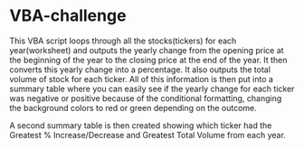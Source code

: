 # VBA-challenge
This VBA script loops through all the stocks(tickers) for each year(worksheet) and outputs the yearly change from the opening price at the beginning of the year to the closing price at the end of the year. It then converts this yearly change into a percentage. It also outputs the total volume of stock for each ticker. All of this information is then put into a summary table where you can easily see if the yearly change for each ticker was negative or positive because of the conditional formatting, changing the background colors to red or green depending on the outcome.

A second summary table is then created showing which ticker had the Greatest % Increase/Decrease and Greatest Total Volume from each year.
